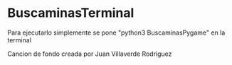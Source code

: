 # BuscaminasTerminal
Para ejecutarlo simplemente se pone "python3 BuscaminasPygame" en la terminal

Cancion de fondo creada por Juan Villaverde Rodriguez
